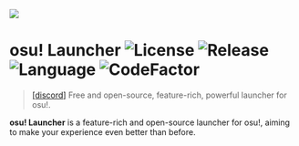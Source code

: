![](https://github.com/user-attachments/assets/8a469378-532f-47b0-99b5-bd1692255828)

# osu! Launcher ![License](https://img.shields.io/github/license/puk06/osu-Launcher?style=flat-square) ![Release](https://img.shields.io/github/v/release/puk06/osu-Launcher?style=flat-square) ![Language](https://img.shields.io/badge/language-c%23-green?style=flat-square) ![CodeFactor](https://www.codefactor.io/repository/github/puk06/osu-launcher/badge)

> [\[discord\]](https://discord.gg/AGNDPsZPya) Free and open-source, feature-rich, powerful launcher for osu!.

**osu! Launcher** is a feature-rich and open-source launcher for osu!, aiming to make your experience even better than before.
